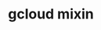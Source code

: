 ---
title: "gcloud mixin"
vanity: "https://github.com/getporter/gcloud-mixin"
url: "/mixin/gcloud/"
---